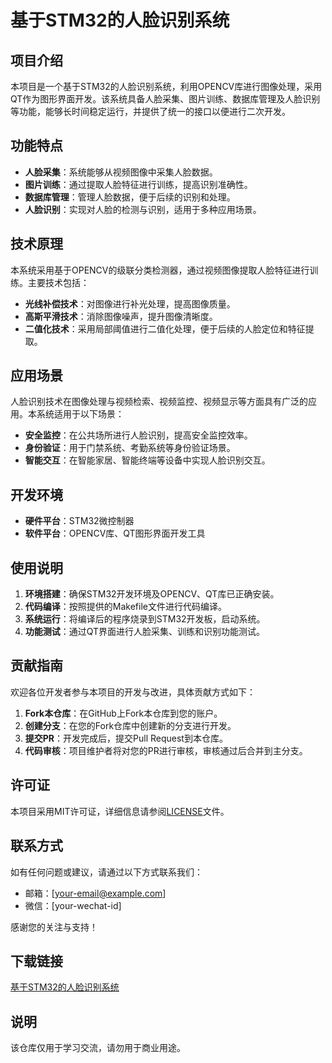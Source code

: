 # 基于STM32的人脸识别系统

## 项目介绍

本项目是一个基于STM32的人脸识别系统，利用OPENCV库进行图像处理，采用QT作为图形界面开发。该系统具备人脸采集、图片训练、数据库管理及人脸识别等功能，能够长时间稳定运行，并提供了统一的接口以便进行二次开发。

## 功能特点

- **人脸采集**：系统能够从视频图像中采集人脸数据。
- **图片训练**：通过提取人脸特征进行训练，提高识别准确性。
- **数据库管理**：管理人脸数据，便于后续的识别和处理。
- **人脸识别**：实现对人脸的检测与识别，适用于多种应用场景。

## 技术原理

本系统采用基于OPENCV的级联分类检测器，通过视频图像提取人脸特征进行训练。主要技术包括：

- **光线补偿技术**：对图像进行补光处理，提高图像质量。
- **高斯平滑技术**：消除图像噪声，提升图像清晰度。
- **二值化技术**：采用局部阈值进行二值化处理，便于后续的人脸定位和特征提取。

## 应用场景

人脸识别技术在图像处理与视频检索、视频监控、视频显示等方面具有广泛的应用。本系统适用于以下场景：

- **安全监控**：在公共场所进行人脸识别，提高安全监控效率。
- **身份验证**：用于门禁系统、考勤系统等身份验证场景。
- **智能交互**：在智能家居、智能终端等设备中实现人脸识别交互。

## 开发环境

- **硬件平台**：STM32微控制器
- **软件平台**：OPENCV库、QT图形界面开发工具

## 使用说明

1. **环境搭建**：确保STM32开发环境及OPENCV、QT库已正确安装。
2. **代码编译**：按照提供的Makefile文件进行代码编译。
3. **系统运行**：将编译后的程序烧录到STM32开发板，启动系统。
4. **功能测试**：通过QT界面进行人脸采集、训练和识别功能测试。

## 贡献指南

欢迎各位开发者参与本项目的开发与改进，具体贡献方式如下：

1. **Fork本仓库**：在GitHub上Fork本仓库到您的账户。
2. **创建分支**：在您的Fork仓库中创建新的分支进行开发。
3. **提交PR**：开发完成后，提交Pull Request到本仓库。
4. **代码审核**：项目维护者将对您的PR进行审核，审核通过后合并到主分支。

## 许可证

本项目采用MIT许可证，详细信息请参阅[LICENSE](LICENSE)文件。

## 联系方式

如有任何问题或建议，请通过以下方式联系我们：

- 邮箱：[your-email@example.com]
- 微信：[your-wechat-id]

感谢您的关注与支持！

## 下载链接
[基于STM32的人脸识别系统](https://pan.quark.cn/s/8e2b3c5196df)

## 说明

该仓库仅用于学习交流，请勿用于商业用途。

